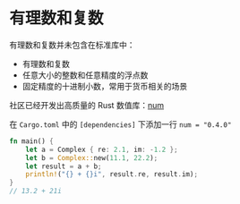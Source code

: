 # 有理数和复数

有理数和复数并未包含在标准库中：

* 有理数和复数
* 任意大小的整数和任意精度的浮点数
* 固定精度的十进制小数，常用于货币相关的场景

社区已经开发出高质量的 Rust 数值库：[num](https://crates.io/crates/num)

在 `Cargo.toml` 中的 `[dependencies]` 下添加一行 `num = "0.4.0"`

```rust
fn main() {
    let a = Complex { re: 2.1, im: -1.2 };
    let b = Complex::new(11.1, 22.2);
    let result = a + b;
    println!("{} + {}i", result.re, result.im);
}
// 13.2 + 21i
```

